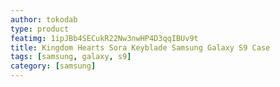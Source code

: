 ```yaml
---
author: tokodab
type: product
featimg: 1ipJBb4SECukR22Nw3nwHP4D3qqIBUv9t
title: Kingdom Hearts Sora Keyblade Samsung Galaxy S9 Case
tags: [samsung, galaxy, s9]
category: [samsung]
---
```

